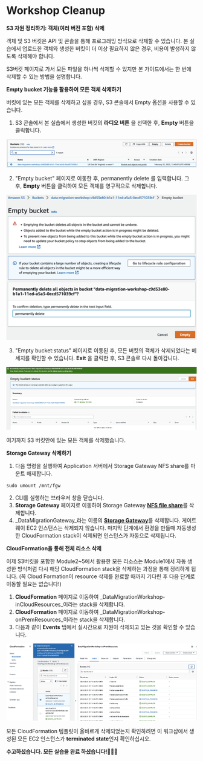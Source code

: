 # Workshop Cleanup

**S3 자원 정리하기: 객체(여러 버전 포함) 삭제**

객체 및 S3 버킷은 API 및 콘솔을 통해 프로그래밍 방식으로 삭제할 수 있습니다. 본 실습에서 업로드한 객체와 생성한 버킷이 더 이상 필요하지 않은 경우, 비용이 발생하지 않도록 삭제해야 합니다.

S3버킷 페이지로 가서 모든 파일을 하나씩 삭제할 수 있지만 본 가이드에서는 한 번에 삭제할 수 있는 방법을 설명합니다.

**Empty bucket 기능을 활용하여 모든 객체 삭제하기**

버킷에 있는 모든 객체를 삭제하고 싶을 경우, S3 콘솔에서 Empty 옵션을 사용할 수 있습니다.

1. S3 콘솔에서 본 실습에서 생성한 버킷의 **라디오 버튼** 을 선택한 후, **Empty** 버튼을 클릭합니다.

![7-1](../images/7-1.png)

2. "Empty bucket" 페이지로 이동한 후, permanently delete 를 입력합니다. 그 후, **Empty** 버튼을 클릭하여 모든 객체를 영구적으로 삭제합니다.

![7-2](../images/7-2.png)

3. "Empty bucket:status" 페이지로 이동된 후, 모든 버킷의 객체가 삭제되었다는 메세지를 확인할 수 있습니다. **Exit** 을 클릭한 후, S3 콘솔로 다시 돌아갑니다.

![7-4](../images/7-4.png)

여기까지 S3 버킷안에 있는 모든 객체를 삭제했습니다.

**Storage Gateway 삭제하기**

1. 다음 명령을 실행하여 Application 서버에서 Storage Gateway NFS share를 마운트 해제합니다.

```
sudo umount /mnt/fgw
```

2. CLI를 실행하는 브라우저 창을 닫습니다.
3. **Storage Gateway** 페이지로 이동하여 Storage Gateway [**NFS file share**](https://us-east-1.console.aws.amazon.com/storagegateway/home?region=us-east-1#/file-shares)를 삭제합니다.
4. _DataMigrationGateway_라는 이름의 [**Storage Gateway**](https://us-east-1.console.aws.amazon.com/storagegateway/home?region=us-east-1#/gateways)를 삭제합니다. 게이트웨이 EC2 인스턴스는 삭제되지 않습니다. 마지막 단계에서 환경을 만들때 자동생성한 CloudFormation stack이 삭제되면 인스턴스가 자동으로 삭제됩니다.

**CloudFormation을 통해 전체 리소스 삭제**

이제 S3버킷을 포함한 Module2\~5에서 활용한 모든 리소스는 Module1에서 자동 생성한 방식처럼 다시 해당 CloudFormation stack을 삭제하는 과정을 통해 정리하게 됩니다. (꼭 Cloud Formation이 resource 삭제를 완료할 때까지 기다린 후 다음 단계로 이동할 필요는 없습니다!)

1. **CloudFormation** 페이지로 이동하여 _DataMigrationWorkshop-inCloudResources_이라는 stack을 삭제합니다.
2. **CloudFormation** 페이지로 이동하여 _DataMigrationWorkshop-onPremResources_이라는 stack을 삭제합니다.
3. 다음과 같이 **Events** 탭에서 실시간으로 자원이 삭제되고 있는 것을 확인할 수 있습니다.

![7-5](../images/7-5.png)

모든 CloudFormation 템플릿이 올바르게 삭제되었는지 확인하려면 이 워크샵에서 생성된 모든 EC2 인스턴스가 **terminated state**인지 확인하십시오.

**수고하셨습니다. 모든 실습을 완료 하셨습니다!👏👏👏**

